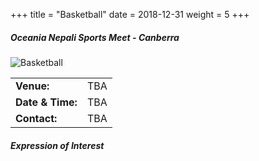 +++
title = "Basketball"
date = 2018-12-31
weight = 5
+++

<div class="row">

<div class="col-md-5">

##### **Oceania Nepali Sports Meet - Canberra**

<img class="img-thumbnail" src="../.././img/ONSM-2020.jpg" alt="Basketball">

<table class="table table-responsive">
<tbody>
<tr>
<td><b>Venue:</b></td>
<td>
TBA
</td>
</tr>
<tr>
<td><b>Date & Time:</b></td>
<td>TBA</td>
</tr>
<td><b>Contact:</b></td>
<td>TBA</td>
</tr>
</tbody>
</table>
</div>

<div class="col-md-7">

##### **Expression of Interest**
<script type="text/javascript" src="https://form.jotform.com/jsform/203383630737860"></script>
</div>

</div>